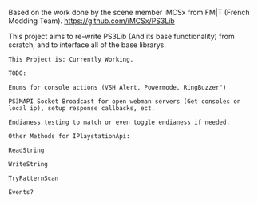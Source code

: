 Based on the work done by the scene member iMCSx from FM|T (French Modding Team).
https://github.com/iMCSx/PS3Lib

This project aims to re-write PS3Lib (And its base functionality) from scratch, and to interface all of the base librarys.

```This Project is: Currently Working.```

```
TODO:

Enums for console actions (VSH Alert, Powermode, RingBuzzer")

PS3MAPI Socket Broadcast for open webman servers (Get consoles on local ip), setup response callbacks, ect.

Endianess testing to match or even toggle endianess if needed.

Other Methods for IPlaystationApi:

ReadString

WriteString

TryPatternScan

Events?
```
